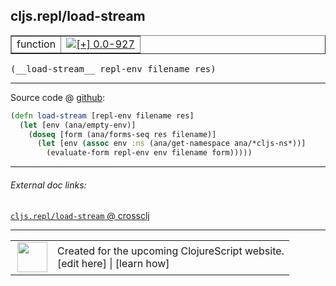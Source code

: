 ## cljs.repl/load-stream



 <table border="1">
<tr>
<td>function</td>
<td><a href="https://github.com/cljsinfo/cljs-api-docs/tree/0.0-927"><img valign="middle" alt="[+] 0.0-927" title="Added in 0.0-927" src="https://img.shields.io/badge/+-0.0--927-lightgrey.svg"></a> </td>
</tr>
</table>


 <samp>
(__load-stream__ repl-env filename res)<br>
</samp>

---







Source code @ [github](https://github.com/clojure/clojurescript/blob/r2197/src/clj/cljs/repl.clj#L127-L131):

```clj
(defn load-stream [repl-env filename res]
  (let [env (ana/empty-env)]
    (doseq [form (ana/forms-seq res filename)]
      (let [env (assoc env :ns (ana/get-namespace ana/*cljs-ns*))]
        (evaluate-form repl-env env filename form)))))
```

<!--
Repo - tag - source tree - lines:

 <pre>
clojurescript @ r2197
└── src
    └── clj
        └── cljs
            └── <ins>[repl.clj:127-131](https://github.com/clojure/clojurescript/blob/r2197/src/clj/cljs/repl.clj#L127-L131)</ins>
</pre>

-->

---



###### External doc links:

[`cljs.repl/load-stream` @ crossclj](http://crossclj.info/fun/cljs.repl/load-stream.html)<br>

---

 <table>
<tr><td>
<img valign="middle" align="right" width="48px" src="http://i.imgur.com/Hi20huC.png">
</td><td>
Created for the upcoming ClojureScript website.<br>
[edit here] | [learn how]
</td></tr></table>

[edit here]:https://github.com/cljsinfo/cljs-api-docs/blob/master/cljsdoc/cljs.repl_load-stream.cljsdoc
[learn how]:https://github.com/cljsinfo/cljs-api-docs/wiki/cljsdoc-files

<!--

This information was too distracting to show to readers, but I'll leave it
commented here since it is helpful to:

- pretty-print the data used to generate this document
- and show how to retrieve that data



The API data for this symbol:

```clj
{:ns "cljs.repl",
 :name "load-stream",
 :type "function",
 :signature ["[repl-env filename res]"],
 :source {:code "(defn load-stream [repl-env filename res]\n  (let [env (ana/empty-env)]\n    (doseq [form (ana/forms-seq res filename)]\n      (let [env (assoc env :ns (ana/get-namespace ana/*cljs-ns*))]\n        (evaluate-form repl-env env filename form)))))",
          :title "Source code",
          :repo "clojurescript",
          :tag "r2197",
          :filename "src/clj/cljs/repl.clj",
          :lines [127 131]},
 :full-name "cljs.repl/load-stream",
 :full-name-encode "cljs.repl_load-stream",
 :history [["+" "0.0-927"]]}

```

Retrieve the API data for this symbol:

```clj
;; from Clojure REPL
(require '[clojure.edn :as edn])
(-> (slurp "https://raw.githubusercontent.com/cljsinfo/cljs-api-docs/catalog/cljs-api.edn")
    (edn/read-string)
    (get-in [:symbols "cljs.repl/load-stream"]))
```

-->

